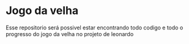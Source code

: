 # Jogo da velha
 Esse repositorio será possivel estar encontrando todo codigo e todo o progresso do jogo da velha no projeto de leonardo
